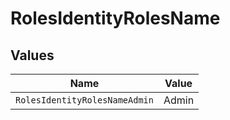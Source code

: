 # RolesIdentityRolesName


## Values

| Name                          | Value                         |
| ----------------------------- | ----------------------------- |
| `RolesIdentityRolesNameAdmin` | Admin                         |